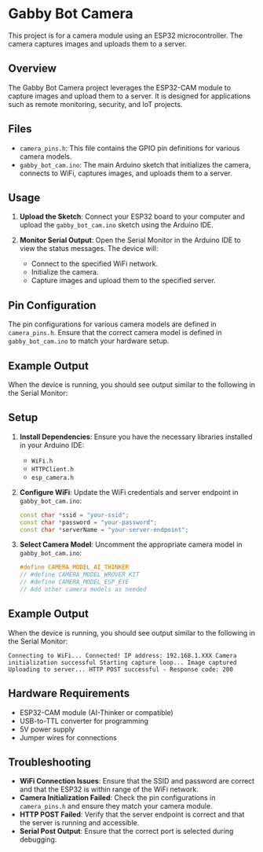 # Gabby Bot Camera

This project is for a camera module using an ESP32 microcontroller. The camera captures images and uploads them to a server.

## Overview

The Gabby Bot Camera project leverages the ESP32-CAM module to capture images and upload them to a server. It is designed for applications such as remote monitoring, security, and IoT projects.

## Files

- `camera_pins.h`: This file contains the GPIO pin definitions for various camera models.
- `gabby_bot_cam.ino`: The main Arduino sketch that initializes the camera, connects to WiFi, captures images, and uploads them to a server.

## Usage

1. **Upload the Sketch**: Connect your ESP32 board to your computer and upload the `gabby_bot_cam.ino` sketch using the Arduino IDE.

2. **Monitor Serial Output**: Open the Serial Monitor in the Arduino IDE to view the status messages. The device will:
    - Connect to the specified WiFi network.
    - Initialize the camera.
    - Capture images and upload them to the specified server.

## Pin Configuration

The pin configurations for various camera models are defined in `camera_pins.h`. Ensure that the correct camera model is defined in `gabby_bot_cam.ino` to match your hardware setup.

## Example Output

When the device is running, you should see output similar to the following in the Serial Monitor:

## Setup

1. **Install Dependencies**: Ensure you have the necessary libraries installed in your Arduino IDE:
    - `WiFi.h`
    - `HTTPClient.h`
    - `esp_camera.h`

2. **Configure WiFi**: Update the WiFi credentials and server endpoint in `gabby_bot_cam.ino`:
    ```ino
    const char *ssid = "your-ssid";
    const char *password = "your-password";
    const char *serverName = "your-server-endpoint";
    ```

3. **Select Camera Model**: Uncomment the appropriate camera model in `gabby_bot_cam.ino`:
    ```ino
    #define CAMERA_MODEL_AI_THINKER
    // #define CAMERA_MODEL_WROVER_KIT
    // #define CAMERA_MODEL_ESP_EYE
    // Add other camera models as needed
    ```

## Example Output

When the device is running, you should see output similar to the following in the Serial Monitor:
```
Connecting to WiFi... Connected! IP address: 192.168.1.XXX Camera initialization successful Starting capture loop... Image captured Uploading to server... HTTP POST successful - Response code: 200
```

## Hardware Requirements

- ESP32-CAM module (AI-Thinker or compatible)
- USB-to-TTL converter for programming
- 5V power supply
- Jumper wires for connections


## Troubleshooting

- **WiFi Connection Issues**: Ensure that the SSID and password are correct and that the ESP32 is within range of the WiFi network.
- **Camera Initialization Failed**: Check the pin configurations in `camera_pins.h` and ensure they match your camera module.
- **HTTP POST Failed**: Verify that the server endpoint is correct and that the server is running and accessible.
- **Serial Post Output**: Ensure that the correct port is selected during debugging.
